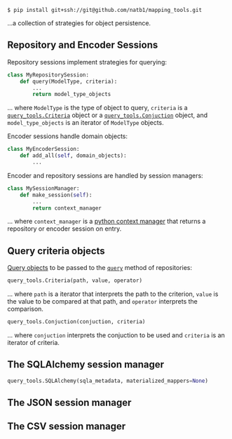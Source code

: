 ```shell
$ pip install git+ssh://git@github.com/natb1/mapping_tools.git
```
...a collection of strategies for object persistence.

## Repository and Encoder Sessions
Repository sessions implement strategies for querying:
```python
class MyRepositorySession:
    def query(ModelType, criteria):
        ...
        return model_type_objects
```
... where `ModelType` is the type of object to query, `criteria` is a 
[`query_tools.Criteria`]() object or a [`query_tools.Conjuction`]() object,
and `model_type_objects` is an iterator of `ModelType` objects.

Encoder sessions handle domain objects:
```python
class MyEncoderSession:
    def add_all(self, domain_objects):
        ...
```

Encoder and repository sessions are handled by session managers:
```python
class MySessionManager:
    def make_session(self):
        ...
        return context_manager
```
... where `context_manager` is a [python context manager]() that returns a
repository or encoder session on entry.

## Query criteria objects
[Query objects](http://martinfowler.com/eaaCatalog/queryObject.html) to be
passed to the [`query`]() method of repositories:
```python
query_tools.Criteria(path, value, operator)
```
... where `path` is a iterator that interprets the path to the criterion,
`value` is the value to be compared at that path, and `operator` interprets the 
comparison.
```python
query_tools.Conjuction(conjuction, criteria)
```
... where `conjuction` interprets the conjuction to be used and `criteria` is
an iterator of criteria.

## The SQLAlchemy session manager
```python
query_tools.SQLAlchemy(sqla_metadata, materialized_mappers=None)
```

## The JSON session manager

## The CSV session manager
